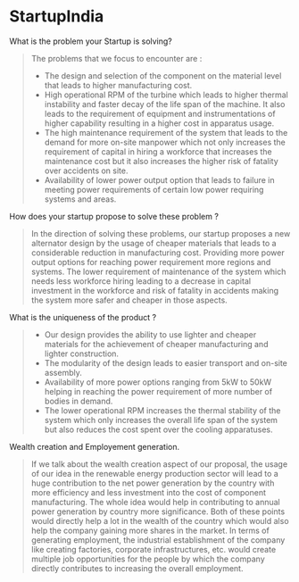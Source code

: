 # StartupIndia 

What is the problem your Startup is solving?
> The problems that we focus to encounter are :
> * The design and selection of the component on the material level that leads to higher manufacturing cost.
> * High operational RPM of the turbine which leads to higher thermal instability and faster decay of the life span of the machine. It also leads to the requirement of equipment and instrumentations of higher capability resulting in a higher cost in apparatus usage.
> * The high maintenance requirement of the system that leads to the demand for more on-site manpower which not only increases the requirement of capital in hiring a workforce that increases the maintenance cost but it also increases the higher risk of fatality over accidents on site.
> * Availability of lower power output option that leads to failure in meeting power requirements of certain low power requiring systems and areas.

How does your startup propose to solve these problem ?
> In the direction of solving these problems, our startup proposes a new alternator design by the usage of cheaper materials that leads to a considerable reduction in manufacturing cost.
> Providing more power output options for reaching power requirement more regions and systems.
> The lower requirement of maintenance of the system which needs less workforce hiring leading to a decrease in capital investment in the workforce and risk of fatality in accidents making the system more safer and cheaper in those aspects.

What is the uniqueness of the product ?
> * Our design provides the ability to use lighter and cheaper materials for the achievement of cheaper manufacturing and lighter construction.
> * The modularity of the design leads to easier transport and on-site assembly.
> * Availability of more power options ranging from 5kW to 50kW helping in reaching the power requirement of more number of bodies in demand.
> * The lower operational RPM increases the thermal stability of the system which only increases the overall life span of the system but also reduces the cost spent over the cooling apparatuses.

Wealth creation and Employement generation.
> If we talk about the wealth creation aspect of our proposal, the usage of our idea in the renewable energy production sector will lead to a huge contribution to the net power generation by the country with more efficiency and less investment into the cost of component manufacturing. The whole idea would help in contributing to annual power generation by country more significance. Both of these points would directly help a lot in the wealth of the country which would also help the company gaining more shares in the market.
> In terms of generating employment, the industrial establishment of the company like creating factories, corporate infrastructures, etc. would create multiple job opportunities for the people by which the company directly contributes to increasing the overall employment.
